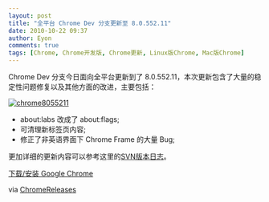 ```yaml
---
layout: post
title: "全平台 Chrome Dev 分支更新至 8.0.552.11"
date: 2010-10-22 09:37
author: Eyon
comments: true
tags: [Chrome, Chrome开发版, Chrome更新, Linux版Chrome, Mac版Chrome]
---
```

Chrome Dev 分支今日面向全平台更新到了 8.0.552.11，本次更新包含了大量的稳定性问题修复以及其他方面的改进，主要包括：

<a href="http://img.chromi.org/2010/10/chrome8055211.png">![](http://img.chromi.org/2010/10/chrome8055211.png "chrome8055211")</a>



*   about:labs 改成了 about:flags;
*   可清理新标签页内容;
*   修正了非英语界面下 Chrome Frame 的大量 Bug;

更加详细的更新内容可以参考这里的[SVN版本日志](http://build.chromium.org/buildbot/perf/dashboard/ui/changelog.html?url=/branches/552/src&amp;range=63324:62886&amp;mode=html)。

[下载/安装 Google Chrome](http://www.chromi.org/chromedownload)

via [ChromeReleases](http://googlechromereleases.blogspot.com/2010/10/dev-channel-update_21.html)

